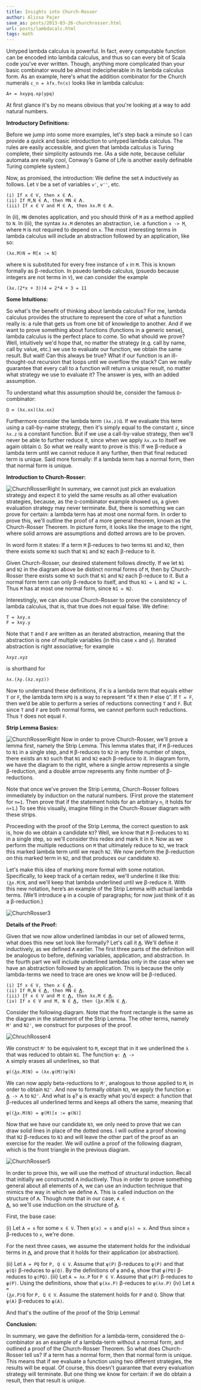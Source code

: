 ```yaml
---
title: Insights into Church-Rosser
author: Alissa Pajer
save_as: posts/2013-03-26-churchrosser.html
url: posts/lambdacalc.html
tags: math
---
```


Untyped lambda calculus is powerful. In fact, every computable function can be encoded into lambda calculus, and thus so can every bit of Scala code you've ever written. Though, anything more complicated than your basic combinator would be almost indecipherable in its lambda calculus form. As an example, here's what the addition combinator for the Church numerals `c_n = λfx.fn(x)` looks like in lambda calculus: 
```
A+ = λxypq.xp(ypq)
```
At first glance it's by no means obvious that you're looking at a way to add natural numbers.

**Introductory Definitions:**

Before we jump into some more examples, let's step back a minute so I can provide a quick and basic introduction to untyped lambda calculus. The rules are easily accessible, and given that lambda calculus is Turing complete, their simplicity astounds me. (As a side note, because cellular automata are really cool, Conway's Game of Life is another easily definable Turing complete system.)

Now, as promised, the introduction: We define the set `𝚲` inductively as follows. Let `V` be a set of variables `v'`, `v''`, etc.

```
(i) If x ∈ V, then x ∈ 𝚲.
(ii) If M,N ∈ 𝚲, then MN ∈ 𝚲.
(iii) If x ∈ V and M ∈ 𝚲, then λx.M ∈ 𝚲.
```

In (ii), `MN` denotes application, and you should think of `M` as a method applied to `N`. In (iii), the syntax `λx.M` denotes an abstraction, i.e. a function `x -> M`, where `M` is not required to depend on `x`. The most interesting terms in lambda calculus will include an abstraction followed by an application, like so:
```
(λx.M)N = M[x := N]
```
where `N` is substituted for every free instance of `x` in `M`. This is known formally as β-reduction. In psuedo lambda calculus, (psuedo because integers are not terms in `V`), we can consider the example 
```
(λx.(2*x + 3))4 = 2*4 + 3 = 11
```

**Some Intuitions:**

So what's the benefit of thinking about lambda calculus? For me, lambda calculus provides the structure to represent the core of what a function really is: a rule that gets us from one bit of knowledge to another. And if we want to prove something about functions (functions in a generic sense), lambda calculus is the perfect place to come. So what should we prove? Well, intuitively we'd hope that, no matter the strategy (e.g. call by name, call by value, etc.) we use to evaluate our function, we obtain the same result. But wait! Can this always be true? What if our function is an ill-thought-out recursion that loops until we overflow the stack? Can we really guarantee that every call to a function will return a unique result, no matter what strategy we use to evaluate it? The answer is yes, with an added assumption.

To understand what this assumption should be, consider the famous `Ω`-combinator: 
```
Ω = (λx.xx)(λx.xx)
```
Furthermore consider the lambda term `(λx.z)Ω`. If we evaluate this term using a call-by-name strategy, then it's simply equal to the constant `z`, since `λx.z` is a constant function. But if we use a call-by-value strategy, then we'll never be able to further reduce it, since when we apply `λx.xx` to itself we again obtain `Ω`. So what we really want to prove is this: If we β-reduce a lambda term until we cannot reduce it any further, then that final reduced term is unique. Said more formally: If a lambda term has a normal form, then that normal form is unique.

**Introduction to Church-Rosser:**

![ChurchRosserRight](/images/ChurchRosser1.png "ChurchRosser1")
In summary, we cannot just pick an evaluation strategy and expect it to yield the same results as all other evaluation strategies, because, as the `Ω`-combinator example showed us, a given evaluation strategy may never terminate. But, there is something we can prove for certain: a lambda term has at most one normal form. In order to prove this, we'll outline the proof of a more general theorem, known as the Church-Rosser Theorem. In picture form, it looks like the image to the right, where solid arrows are assumptions and dotted arrows are to be proven.


In word form it states: If a term `M` β-reduces to two terms `N1` and `N2`, then there exists some `N3` such that `N1` and `N2` each β-reduce to it.

Given Church-Rosser, our desired statement follows directly. If we let `N1` and `N2` in the diagram above be distinct normal forms of `M`, then by Church-Rosser there exists some `N3` such that `N1` and `N2` each β-reduce to it. But a normal form term can only β-reduce to itself, and thus `N1 = L` and `N2 = L`. Thus `M` has at most one normal form, since `N1 = N2`. 

Interestingly, we can also use Church-Rosser to prove the consistency of lambda calculus, that is, that true does not equal false. We define: 
```
T = λxy.x
F = λxy.y
```
Note that `T` and `F` are written as an iterated abstraction, meaning that the abstraction is one of multiple variables (in this case `x` and `y`). Iterated abstraction is right associative; for example
```
λxyz.xyz
```
is shorthand for
```
λx.(λy.(λz.xyz))
```
Now to understand these definitions, if `K` is a lambda term that equals either `T` or `F`, the lambda term `KPQ` is a way to represent “if `K` then `P` else `Q`”. If `T = F`, then we’d be able to perform a series of reductions connecting `T` and `F`. But since `T` and `F` are both normal forms, we cannot perform such reductions. Thus `T` does not equal `F`.

**Strip Lemma Basics:**

![ChurchRosserRight](/images/ChurchRosser2.png "ChurchRosser2")
Now in order to prove Church-Rosser, we'll prove a lemma first, namely the Strip Lemma. This lemma states that, if `M` β-reduces to `N1` in a single step, and `M` β-reduces to `N2` in any finite number of steps, there exists an `N3` such that `N1` and `N2` each β-reduce to it. In diagram form, we have the diagram to the right, where a single arrow represents a single β-reduction, and a double arrow represents any finite number of β-reductions. 

Note that once we've proven the Strip Lemma, Church-Rosser follows immediately by induction on the natural numbers. (First prove the statement for `n=1`. Then prove that if the statement holds for an arbitrary `n`, it holds for `n+1`.) To see this visually, imagine filling in the Church-Rosser diagram with these strips. 

Proceeding with the proof of the Strip Lemma, the correct question to ask is, how do we obtain a candidate `N3`? Well, we know that `M` β-reduces to `N1` in a single step, so we'll consider this redex and mark it in `M`. Now as we perform the multiple reductions on `M` that ultimately reduce to `N2`, we track this marked lambda term until we reach `N2`. We now perform the β-reduction on this marked term in `N2`, and that produces our candidate `N3`.

Let's make this idea of marking more formal with some notation. Specifically, to keep track of a certain redex, we'll underline it like this: <code>(<ins>λ</ins>x.M)N</code>, and we'll keep that lambda underlined until we β-reduce it. With this new notation, here’s an example of the Strip Lemma with actual lambda terms. (We’ll introduce `φ` in a couple of paragraphs; for now just think of it as a β-reduction.)

![ChurchRosser3](/images/ChurchRosser3.png "ChurchRosser3")

**Details of the Proof:**

Given that we now allow underlined lambdas in our set of allowed terms, what does this new set look like formally? Let's call it <code><ins>𝚲</ins></code>. We'll define it inductively, as we defined `𝚲` earlier. The first three parts of the definition will be analogous to before, defining variables, application, and abstraction. In the fourth part we will include underlined lambdas only in the case when we have an abstraction followed by an application. This is because the only lambda-terms we need to trace are ones we know will be β-reduced.

<pre><code>(i) If x ∈ V, then x ∈ <ins>𝚲</ins>.
(ii) If M,N ∈ <ins>𝚲</ins>, then MN ∈ <ins>𝚲</ins>.
(iii) If x ∈ V and M ∈ <ins>𝚲</ins>, then λx.M ∈ <ins>𝚲</ins>. 
(iv) If x ∈ V and M, N ∈ <ins>𝚲</ins>, then (<ins>λ</ins>x.M)N ∈ <ins>𝚲</ins>.
</code></pre>

Consider the following diagram. Note that the front rectangle is the same as the diagram in the statement of the Strip Lemma. The other terms, namely `M'` and `N2'`, we construct for purposes of the proof.

![ChruchRosser4](/images/ChurchRosser4.png "ChurchRosser4")

We construct `M'` to be equivalent to `M`, except that in it we underlined the `λ` that was reduced to obtain `N1`. The function <code>ψ: <ins>𝚲</ins> -> 𝚲</code> simply erases all underlines, so that

<pre><code>ψ((<ins>λ</ins>x.M)N) = (λx.ψ(M))ψ(N)</code></pre>

We can now apply beta-reductions to `M'`, analogous to those applied to `M`, in order to obtain `N2'`. And now to formally obtain `N3`, we apply the function <code>φ: <ins>𝚲</ins> -> 𝚲</code> to `N2'`. And what is `φ`? `φ` is exactly what you'd expect: a function that β-reduces all underlined terms and keeps all others the same, meaning that

<pre><code>φ((<ins>λ</ins>x.M)N) = φ(M)[x := φ(N)]</code></pre>

Now that we have our candidate `N3`, we only need to prove that we can draw solid lines in place of the dotted ones. I will outline a proof showing that `N2` β-reduces to `N3` and will leave the other part of the proof as an exercise for the reader. We will outline a proof of the following diagram, which is the front triangle in the previous diagram.

![ChurchRosser5](/images/ChurchRosser5.png "ChurchRosser5")

In order to prove this, we will use the method of structural induction. Recall that initially we constructed `𝚲` inductively. Thus in order to prove something general about all elements of `𝚲`, we can use an induction technique that mimics the way in which we define `𝚲`. This is called induction on the structure of `𝚲`. Though note that in our case, <code>A ∈ <ins>𝚲</ins></code>, so we'll use induction on the structure of <code><ins>𝚲</ins></code>.

First, the base case:

(i) Let `A = x` for some `x ∈ V`. Then `ψ(x) = x` and `φ(x) = x`. And thus since `x` β-reduces to `x`, we're done.

For the next three cases, we assume the statement holds for the individual terms in <code><ins>𝚲</ins></code>, and prove that it holds for their application (or abstraction).

(ii) Let `A = PQ` for `P, Q ∈ V`. Assume that `ψ(P)` β-reduces to `φ(P)` and that `ψ(Q)` β-reduces to `φ(Q)`. By the definitions of `ψ` and `φ`, show that `ψ(PQ)` β-reduces to `φ(PQ)`.
(iii) Let `A = λx.P` for `P ∈ V`. Assume that `ψ(P)` β-reduces to `φ(P)`. Using the definitions, show that `ψ(λx.P)` β-reduces to `φ(λx.P)`
(iv) Let <code>A = (<ins>λ</ins>x.P)Q</code> for `P, Q ∈ V`. Assume the statement holds for `P` and `Q`. Show that `ψ(A)` β-reduces to `φ(A)`.

And that's the outline of the proof of the Strip Lemma! 

**Conclusion:**

In summary, we gave the definition for a lambda-term, considered the `Ω`-combinator as an example of a lambda-term without a normal form, and outlined a proof of the Church-Rosser Theorem. So what does Church-Rosser tell us? If a term has a normal form, then that normal form is unique. This means that if we evaluate a function using two different strategies, the results will be equal. Of course, this doesn't guarantee that every evaluation strategy will terminate. But one thing we know for certain: if we do obtain a result, then that result is unique. 


